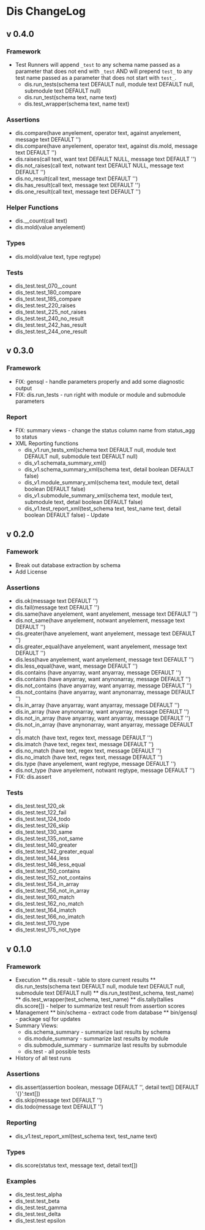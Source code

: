 # Dis ChangeLog

## v 0.4.0

### Framework

* Test Runners will append `_test` to any schema name passed as a parameter that does not end with `_test` AND will prepend `test_` to any test name passed as a parameter that does not start with `test_`.
  * dis.run_tests(schema text DEFAULT null, module text DEFAULT null, submodule text DEFAULT null)
  * dis.run_test(schema text, name text)
  * dis.test_wrapper(schema text, name text)

### Assertions

* dis.compare(have anyelement, operator text, against anyelement, message text DEFAULT '')
* dis.compare(have anyelement, operator text, against dis.mold, message text DEFAULT '')
* dis.raises(call text, want text DEFAULT NULL, message text DEFAULT '')
* dis.not_raises(call text, notwant text DEFAULT NULL, message text DEFAULT '')
* dis.no_result(call text, message text DEFAULT '')
* dis.has_result(call text, message text DEFAULT '')
* dis.one_result(call text, message text DEFAULT '')

### Helper Functions

* dis.__count(call text)
* dis.mold(value anyelement)

### Types

* dis.mold(value text, type regtype)

### Tests

* dis_test.test_070__count
* dis_test.test_180_compare
* dis_test.test_185_compare
* dis_test.test_220_raises
* dis_test.test_225_not_raises
* dis_test.test_240_no_result
* dis_test.test_242_has_result
* dis_test.test_244_one_result

## v 0.3.0

### Framework

* FIX: gensql - handle parameters properly and add some diagnostic output
* FIX: dis.run_tests - run right with module or module and submodule parameters

### Report

* FIX: summary views - change the status column name from status_agg to status
* XML Reporting functions
  * dis_v1.run_tests_xml(schema text DEFAULT null, module text DEFAULT null, submodule text DEFAULT null)
  * dis_v1.schemata_summary_xml()
  * dis_v1.schema_summary_xml(schema text, detail boolean DEFAULT false)
  * dis_v1.module_summary_xml(schema text, module text, detail boolean DEFAULT false)
  * dis_v1.submodule_summary_xml(schema text, module text, submodule text, detail boolean DEFAULT false)
  * dis_v1.test_report_xml(test_schema text, test_name text, detail boolean DEFAULT false) - Update

## v 0.2.0

### Famework

* Break out database extraction by schema
* Add License

### Assertions

* dis.ok(message text DEFAULT '')
* dis.fail(message text DEFAULT '')
* dis.same(have anyelement, want anyelement, message text DEFAULT '')
* dis.not_same(have anyelement, notwant anyelement, message text DEFAULT '')
* dis.greater(have anyelement, want anyelement, message text DEFAULT '')
* dis.greater_equal(have anyelement, want anyelement, message text DEFAULT '')
* dis.less(have anyelement, want anyelement, message text DEFAULT '')
* dis.less_equal(have, want, message DEFAULT '')
* dis.contains (have anyarray, want anyarray, message DEFAULT '')
* dis.contains (have anyarray, want anynonarray, message DEFAULT '')
* dis.not_contains (have anyarray, want anyarray, message DEFAULT '')
* dis.not_contains (have anyarray, want anynonarray, message DEFAULT '')
* dis.in_array (have anyarray, want anyarray, message DEFAULT '')
* dis.in_array (have anynonarray, want anyarray, message DEFAULT '')
* dis.not_in_array (have anyarray, want anyarray, message DEFAULT '')
* dis.not_in_array (have anynonarray, want anyarray, message DEFAULT '')
* dis.match (have text, regex text, message DEFAULT '')
* dis.imatch (have text, regex text, message DEFAULT '')
* dis.no_match (have text, regex text, message DEFAULT '')
* dis.no_imatch (have text, regex text, message DEFAULT '')
* dis.type (have anyelement, want regtype, message DEFAULT '')
* dis.not_type (have anyelement, notwant regtype, message DEFAULT '')
* FIX: dis.assert

### Tests

* dis_test.test_120_ok
* dis_test.test_122_fail
* dis_test.test_124_todo
* dis_test.test_126_skip
* dis_test.test_130_same
* dis_test.test_135_not_same
* dis_test.test_140_greater
* dis_test.test_142_greater_equal
* dis_test.test_144_less
* dis_test.test_146_less_equal
* dis_test.test_150_contains
* dis_test.test_152_not_contains
* dis_test.test_154_in_array
* dis_test.test_156_not_in_array
* dis_test.test_160_match
* dis_test.test_162_no_match
* dis_test.test_164_imatch
* dis_test.test_166_no_imatch
* dis_test.test_170_type
* dis_test.test_175_not_type

## v 0.1.0

### Framework

* Execution
** dis.result - table to store current results
** dis.run_tests(schema text DEFAULT null, module text DEFAULT null, submodule text DEFAULT null)
** dis.run_test(test_schema, test_name)
** dis.test_wrapper(test_schema, test_name)
** dis.tally(tallies dis.score[]) - helper to summarize test result from assertion scores
* Management
** bin/schema - extract code from database
** bin/gensql - package sql for updates
* Summary Views: 
  * dis.schema_summary - summarize last results by schema
  * dis.module_summary - summarize last results by module
  * dis.submodule_summary - summarize last results by submodule
  * dis.test - all possible tests
* History of all test runs

### Assertions

* dis.assert(assertion boolean, message DEFAULT '', detail text[] DEFAULT '{}':text[])
* dis.skip(message text DEFAULT '')
* dis.todo(message text DEFAULT '')

### Reporting

* dis_v1.test_report_xml(test_schema text, test_name text)

### Types

* dis.score(status text, message text, detail text[])

### Examples

* dis_test.test_alpha
* dis_test.test_beta
* dis_test.test_gamma
* dis_test.test_delta
* dis_test.test epsilon


